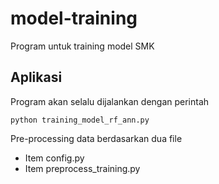 # model-training
Program untuk training model SMK

## Aplikasi

Program akan selalu dijalankan dengan perintah

```shell
python training_model_rf_ann.py
```
Pre-processing data berdasarkan dua file

* Item config.py
* Item preprocess_training.py
